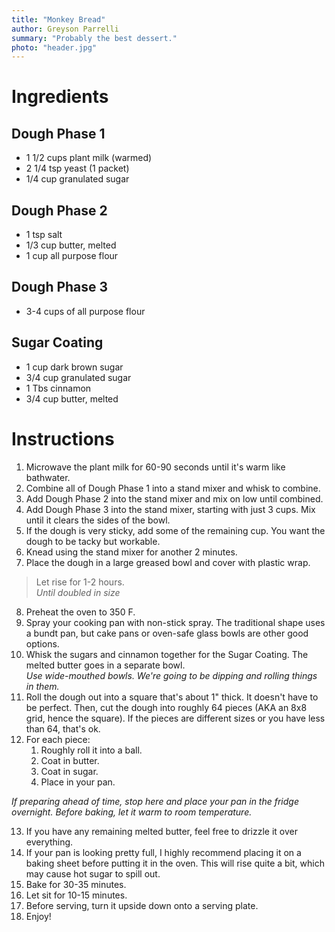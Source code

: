```yaml
---
title: "Monkey Bread"
author: Greyson Parrelli
summary: "Probably the best dessert."
photo: "header.jpg"
---
```


# Ingredients 

## Dough Phase 1
- 1 1/2 cups plant milk (warmed)
- 2 1/4 tsp yeast (1 packet)
- 1/4 cup granulated sugar

## Dough Phase 2
- 1 tsp salt
- 1/3 cup butter, melted
- 1 cup all purpose flour

## Dough Phase 3
- 3-4 cups of all purpose flour

## Sugar Coating
- 1 cup dark brown sugar
- 3/4 cup granulated sugar
- 1 Tbs cinnamon
- 3/4 cup butter, melted


# Instructions
1. Microwave the plant milk for 60-90 seconds until it's warm like bathwater.
1. Combine all of Dough Phase 1 into a stand mixer and whisk to combine.
1. Add Dough Phase 2 into the stand mixer and mix on low until combined.
1. Add Dough Phase 3 into the stand mixer, starting with just 3 cups. Mix until it clears the sides of the bowl.
1. If the dough is very sticky, add some of the remaining cup. You want the dough to be tacky but workable.
1. Knead using the stand mixer for another 2 minutes.
1. Place the dough in a large greased bowl and cover with plastic wrap.


> Let rise for 1-2 hours.  
> _Until doubled in size_ 

8. Preheat the oven to 350 F.
1. Spray your cooking pan with non-stick spray. The traditional shape uses a bundt pan, but cake pans or oven-safe glass bowls are other good options.
1. Whisk the sugars and cinnamon together for the Sugar Coating. The melted butter goes in a separate bowl.  
    _Use wide-mouthed bowls. We're going to be dipping and rolling things in them._
1. Roll the dough out into a square that's about 1" thick. It doesn't have to be perfect. Then, cut the dough into roughly 64 pieces (AKA an 8x8 grid, hence the square). If the pieces are different sizes or you have less than 64, that's ok.
1. For each piece:
    1. Roughly roll it into a ball.
    1. Coat in butter.
    1. Coat in sugar.
    1. Place in your pan.

_If preparing ahead of time, stop here and place your pan in the fridge overnight. Before baking, let it warm to room temperature._

13. If you have any remaining melted butter, feel free to drizzle it over everything.
1. If your pan is looking pretty full, I highly recommend placing it on a baking sheet before putting it in the oven. This will rise quite a bit, which may cause hot sugar to spill out.
1. Bake for 30-35 minutes.
1. Let sit for 10-15 minutes.
1. Before serving, turn it upside down onto a serving plate.
1. Enjoy!


